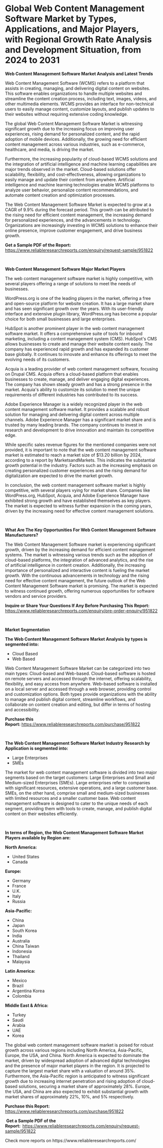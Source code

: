 <p><h1>Global Web Content Management Software Market by Types, Applications, and Major Players, with Regional Growth Rate Analysis and Development Situation, from 2024 to 2031</h1></p><p><strong>Web Content Management Software Market Analysis and Latest Trends</strong></p>
<p><p>Web Content Management Software (WCMS) refers to a platform that assists in creating, managing, and delivering digital content on websites. This software enables organizations to handle multiple websites and streamline the content creation process, including text, images, videos, and other multimedia elements. WCMS provides an interface for non-technical users to easily manage content, customize layouts, and publish updates to their websites without requiring extensive coding knowledge.</p><p>The global Web Content Management Software Market is witnessing significant growth due to the increasing focus on improving user experiences, rising demand for personalized content, and the rapid adoption of mobile devices. Additionally, the growing need for efficient content management across various industries, such as e-commerce, healthcare, and media, is driving the market.</p><p>Furthermore, the increasing popularity of cloud-based WCMS solutions and the integration of artificial intelligence and machine learning capabilities are major trends observed in the market. Cloud-based solutions offer scalability, flexibility, and cost-effectiveness, allowing organizations to easily manage and update their content from anywhere. Artificial intelligence and machine learning technologies enable WCMS platforms to analyze user behavior, personalize content recommendations, and automate content creation and optimization processes.</p><p>The Web Content Management Software Market is expected to grow at a CAGR of 9.9% during the forecast period. This growth can be attributed to the rising need for efficient content management, the increasing demand for personalized experiences, and the advancements in technology. Organizations are increasingly investing in WCMS solutions to enhance their online presence, improve customer engagement, and drive business growth.</p></p>
<p><strong>Get a Sample PDF of the Report:&nbsp;</strong> <a href="https://www.reliableresearchreports.com/enquiry/request-sample/951822">https://www.reliableresearchreports.com/enquiry/request-sample/951822</a></p>
<p>&nbsp;</p>
<p><strong>Web Content Management Software Major Market Players</strong></p>
<p><p>The web content management software market is highly competitive, with several players offering a range of solutions to meet the needs of businesses. </p><p>WordPress.org is one of the leading players in the market, offering a free and open-source platform for website creation. It has a large market share and has seen significant growth over the years. With its user-friendly interface and extensive plugin library, WordPress.org has become a popular choice for both small businesses and large enterprises.</p><p>HubSpot is another prominent player in the web content management software market. It offers a comprehensive suite of tools for inbound marketing, including a content management system (CMS). HubSpot's CMS allows businesses to create and manage their website content easily. The company has experienced rapid growth and has expanded its customer base globally. It continues to innovate and enhance its offerings to meet the evolving needs of its customers.</p><p>Acquia is a leading provider of web content management software, focusing on Drupal CMS. Acquia offers a cloud-based platform that enables businesses to create, manage, and deliver engaging digital experiences. The company has shown steady growth and has a strong presence in the market. Acquia's ability to customize its solution to meet the unique requirements of different industries has contributed to its success.</p><p>Adobe Experience Manager is a widely recognized player in the web content management software market. It provides a scalable and robust solution for managing and delivering digital content across multiple channels. Adobe Experience Manager has a significant market share and is trusted by many leading brands. The company continues to invest in research and development to drive innovation and maintain its competitive edge.</p><p>While specific sales revenue figures for the mentioned companies were not provided, it is important to note that the web content management software market is estimated to reach a market size of $13.20 billion by 2024, according to a report by MarketsandMarkets. This indicates the substantial growth potential in the industry. Factors such as the increasing emphasis on creating personalized customer experiences and the rising demand for digitalization are expected to drive the market growth.</p><p>In conclusion, the web content management software market is highly competitive, with several players vying for market share. Companies like WordPress.org, HubSpot, Acquia, and Adobe Experience Manager have exhibited strong growth and have established themselves as key players. The market is expected to witness further expansion in the coming years, driven by the increasing need for effective content management solutions.</p></p>
<p>&nbsp;</p>
<p><strong>What Are The Key Opportunities For Web Content Management Software Manufacturers?</strong></p>
<p><p>The Web Content Management Software market is experiencing significant growth, driven by the increasing demand for efficient content management systems. The market is witnessing various trends such as the adoption of cloud-based platforms, the integration of advanced analytics, and the rise of artificial intelligence in content creation. Additionally, the increasing importance of personalized and interactive content is fueling the market growth. With the continuous advancements in technology and the rising need for effective content management, the future outlook of the Web Content Management Software market is promising. The market is expected to witness continued growth, offering numerous opportunities for software vendors and service providers.</p></p>
<p><strong>Inquire or Share Your Questions If Any Before Purchasing This Report:</strong> <a href="https://www.reliableresearchreports.com/enquiry/pre-order-enquiry/951822">https://www.reliableresearchreports.com/enquiry/pre-order-enquiry/951822</a></p>
<p>&nbsp;</p>
<p><strong>Market Segmentation</strong></p>
<p><strong>The Web Content Management Software Market Analysis by types is segmented into:</strong></p>
<p><ul><li>Cloud Based</li><li>Web Based</li></ul></p>
<p><p>Web Content Management Software Market can be categorized into two main types: Cloud-based and Web-based. Cloud-based software is hosted on remote servers and accessed through the internet, offering scalability, flexibility, and easy access from anywhere. Web-based software is installed on a local server and accessed through a web browser, providing control and customization options. Both types provide organizations with the ability to manage and publish digital content, streamline workflows, and collaborate on content creation and editing, but differ in terms of hosting and accessibility.</p></p>
<p><strong>Purchase this Report:&nbsp;</strong><a href="https://www.reliableresearchreports.com/purchase/951822">https://www.reliableresearchreports.com/purchase/951822</a></p>
<p>&nbsp;</p>
<p><strong>The Web Content Management Software Market Industry Research by Application is segmented into:</strong></p>
<p><ul><li>Large Enterprises</li><li>SMEs</li></ul></p>
<p><p>The market for web content management software is divided into two major segments based on the target customers: Large Enterprises and Small and Medium-sized Enterprises (SMEs). Large enterprises refer to companies with significant resources, extensive operations, and a large customer base. SMEs, on the other hand, comprise small and medium-sized businesses with limited resources and a smaller customer base. Web content management software is designed to cater to the unique needs of each segment, providing them with tools to create, manage, and publish digital content on their websites efficiently.</p></p>
<p>&nbsp;</p>
<p><strong>In terms of Region, the Web Content Management Software Market Players available by Region are:</strong></p>
<p>
    <p> <strong> North America: </strong>
        <ul>
            <li>United States</li>
            <li>Canada</li>
        </ul>
        </p> 
    <p> <strong> Europe: </strong>
        <ul>
            <li>Germany</li>
            <li>France</li>
            <li>U.K.</li>
            <li>Italy</li>
            <li>Russia</li>
        </ul>
        </p> 
    <p> <strong> Asia-Pacific: </strong>
        <ul>
            <li>China</li>
            <li>Japan</li>
            <li>South Korea</li>
            <li>India</li>
            <li>Australia</li>
            <li>China Taiwan</li>
            <li>Indonesia</li>
            <li>Thailand</li>
            <li>Malaysia</li>
        </ul>
        </p> 
    <p> <strong> Latin America: </strong>
        <ul>
            <li>Mexico</li>
            <li>Brazil</li>
            <li>Argentina Korea</li>
            <li>Colombia</li>
        </ul>
        </p> 
    <p> <strong> Middle East & Africa: </strong>
        <ul>
            <li>Turkey</li>
            <li>Saudi</li>
            <li>Arabia</li>
            <li>UAE</li>
            <li>Korea</li>
        </ul>
    </p>
    </p>
<p><p>The global web content management software market is poised for robust growth across various regions including North America, Asia-Pacific, Europe, the USA, and China. North America is expected to dominate the market, driven by widespread adoption of advanced digital technologies and the presence of major market players in the region. It is projected to capture the largest market share with a valuation of around 35%. Furthermore, the Asia-Pacific region is anticipated to witness significant growth due to increasing internet penetration and rising adoption of cloud-based solutions, securing a market share of approximately 28%. Europe, the USA, and China are also expected to exhibit substantial growth with market shares of approximately 22%, 10%, and 5% respectively.</p></p>
<p><strong>Purchase this Report: </strong><a href="https://www.reliableresearchreports.com/purchase/951822">https://www.reliableresearchreports.com/purchase/951822</a></p>
<p>&nbsp;<strong>Get a Sample PDF of the Report:&nbsp;&nbsp;</strong><a href="https://www.reliableresearchreports.com/enquiry/request-sample/951822">https://www.reliableresearchreports.com/enquiry/request-sample/951822</a></p>
<p><strong></strong></p>
<p>Check more reports on https://www.reliableresearchreports.com/</p>